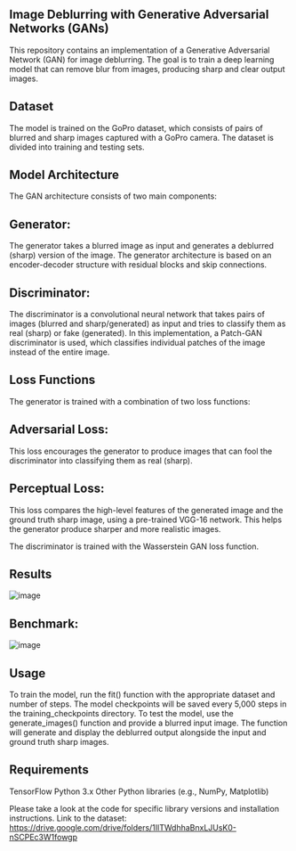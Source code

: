 ## Image Deblurring with Generative Adversarial Networks (GANs)
This repository contains an implementation of a Generative Adversarial Network (GAN) for image deblurring. The goal is to train a deep learning model that can remove blur from images, producing sharp and clear output images.

## Dataset
The model is trained on the GoPro dataset, which consists of pairs of blurred and sharp images captured with a GoPro camera. The dataset is divided into training and testing sets.

## Model Architecture
The GAN architecture consists of two main components:

## Generator: 
The generator takes a blurred image as input and generates a deblurred (sharp) version of the image. The generator architecture is based on an encoder-decoder structure with residual blocks and skip connections.

## Discriminator: 
The discriminator is a convolutional neural network that takes pairs of images (blurred and sharp/generated) as input and tries to classify them as real (sharp) or fake (generated). In this implementation, a Patch-GAN discriminator is used, which classifies individual patches of the image instead of the entire image.

## Loss Functions
The generator is trained with a combination of two loss functions:

## Adversarial Loss: 
This loss encourages the generator to produce images that can fool the discriminator into classifying them as real (sharp).
## Perceptual Loss: 
This loss compares the high-level features of the generated image and the ground truth sharp image, using a pre-trained VGG-16 network. This helps the generator produce sharper and more realistic images.

The discriminator is trained with the Wasserstein GAN loss function.

## Results

![image](https://github.com/SharmithaYazhini/Image-Deblurring-using-GAN/assets/104150250/0ba6abca-a7cf-45c2-8b05-cb2eccd4eb7e)

## Benchmark:

![image](https://github.com/SharmithaYazhini/Image-Deblurring-using-GAN/assets/104150250/4d42aa8c-ed84-4132-90f4-ae9ce41f2633)



## Usage
To train the model, run the fit() function with the appropriate dataset and number of steps. The model checkpoints will be saved every 5,000 steps in the training_checkpoints directory.
To test the model, use the generate_images() function and provide a blurred input image. The function will generate and display the deblurred output alongside the input and ground truth sharp images.

## Requirements

TensorFlow
Python 3.x
Other Python libraries (e.g., NumPy, Matplotlib)

Please take a look at the code for specific library versions and installation instructions.
Link to the dataset: https://drive.google.com/drive/folders/1IlTWdhhaBnxLJUsK0-nSCPEc3W1fowgp
